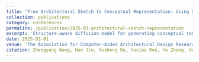 ```yaml
---
title: "From Architectural Sketch to Conceptual Representation: Using Structure-Aware Diffusion Model to Generate Renderings of School Buildings"
collection: publications
category: conferences
permalink: /publication/2025-03-architectural-sketch-representation
excerpt: 'Structure-aware diffusion model for generating conceptual renderings from architectural sketches.'
date: 2025-03-01
venue: 'The Association for Computer-Aided Architectural Design Research in Asia (CAADRIA 2025), Tokyo, Japan'
citation: Zhengyang Wang, Hao Jin, Xusheng Du, Yuxiao Ren, Ye Zhang, Haoran Xie.
---
```

